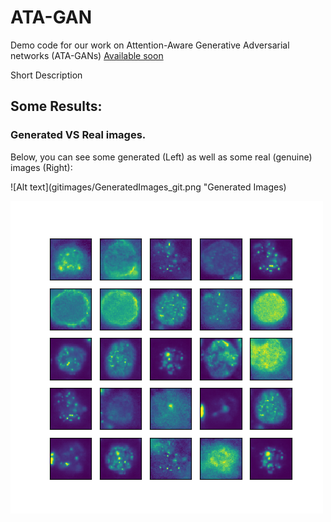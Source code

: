# ATA-GAN


Demo code for our work on Attention-Aware Generative Adversarial networks (ATA-GANs) <a href="">Available soon </a> <br />


Short Description




## Some Results:



### Generated VS Real images.

Below, you can see some generated (Left) as well as some real (genuine) images (Right): <br />


![Alt text](gitimages/GeneratedImages_git.png "Generated Images) 
<br />


![Alt text](gitimages/RealImages_git.png "Real Images")
